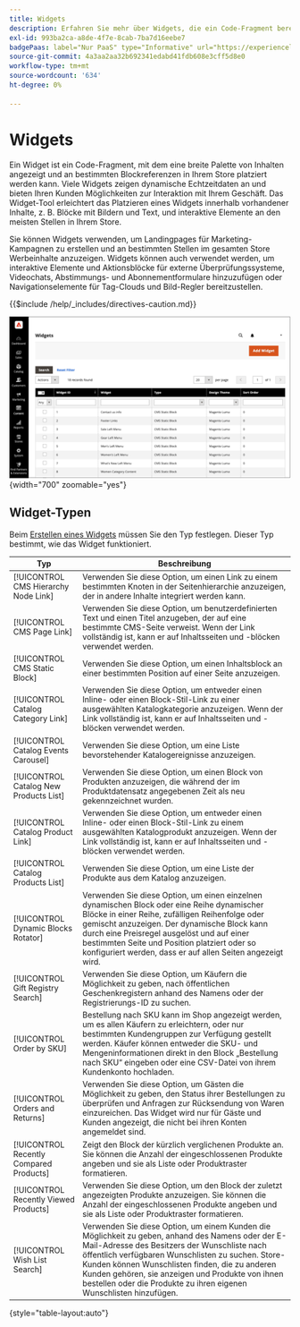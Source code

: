 ```yaml
---
title: Widgets
description: Erfahren Sie mehr über Widgets, die ein Code-Fragment bereitstellen, mit dem Sie eine breite Palette von Inhalten anzeigen und bei bestimmten Blockreferenzen in Ihrem Store platzieren können.
exl-id: 993ba2ca-a8de-4f7e-8cab-7ba7d16eebe7
badgePaas: label="Nur PaaS" type="Informative" url="https://experienceleague.adobe.com/de/docs/commerce/user-guides/product-solutions" tooltip="Gilt nur für Adobe Commerce in Cloud-Projekten (von Adobe verwaltete PaaS-Infrastruktur) und lokale Projekte."
source-git-commit: 4a3aa2aa32b692341edabd41fdb608e3cff5d8e0
workflow-type: tm+mt
source-wordcount: '634'
ht-degree: 0%

---
```


# Widgets

Ein Widget ist ein Code-Fragment, mit dem eine breite Palette von Inhalten angezeigt und an bestimmten Blockreferenzen in Ihrem Store platziert werden kann. Viele Widgets zeigen dynamische Echtzeitdaten an und bieten Ihren Kunden Möglichkeiten zur Interaktion mit Ihrem Geschäft. Das Widget-Tool erleichtert das Platzieren eines Widgets innerhalb vorhandener Inhalte, z. B. Blöcke mit Bildern und Text, und interaktive Elemente an den meisten Stellen in Ihrem Store.

Sie können Widgets verwenden, um Landingpages für Marketing-Kampagnen zu erstellen und an bestimmten Stellen im gesamten Store Werbeinhalte anzuzeigen. Widgets können auch verwendet werden, um interaktive Elemente und Aktionsblöcke für externe Überprüfungssysteme, Videochats, Abstimmungs- und Abonnementformulare hinzuzufügen oder Navigationselemente für Tag-Clouds und Bild-Regler bereitzustellen.

{{$include /help/_includes/directives-caution.md}}

![Widget „Neue Produktliste“](./assets/storefront-home-page-new-products.png){width="700" zoomable="yes"}

## Widget-Typen

Beim [Erstellen eines Widgets](widget-create.md) müssen Sie den Typ festlegen. Dieser Typ bestimmt, wie das Widget funktioniert.

| Typ | Beschreibung |
|--- |--- |
| [!UICONTROL CMS Hierarchy Node Link] | Verwenden Sie diese Option, um einen Link zu einem bestimmten Knoten in der Seitenhierarchie anzuzeigen, der in andere Inhalte integriert werden kann. |
| [!UICONTROL CMS Page Link] | Verwenden Sie diese Option, um benutzerdefinierten Text und einen Titel anzugeben, der auf eine bestimmte CMS-Seite verweist. Wenn der Link vollständig ist, kann er auf Inhaltsseiten und -blöcken verwendet werden. |
| [!UICONTROL CMS Static Block] | Verwenden Sie diese Option, um einen Inhaltsblock an einer bestimmten Position auf einer Seite anzuzeigen. |
| [!UICONTROL Catalog Category Link] | Verwenden Sie diese Option, um entweder einen Inline- oder einen Block-Stil-Link zu einer ausgewählten Katalogkategorie anzuzeigen. Wenn der Link vollständig ist, kann er auf Inhaltsseiten und -blöcken verwendet werden. |
| [!UICONTROL Catalog Events Carousel] | Verwenden Sie diese Option, um eine Liste bevorstehender Katalogereignisse anzuzeigen. |
| [!UICONTROL Catalog New Products List] | Verwenden Sie diese Option, um einen Block von Produkten anzuzeigen, die während der im Produktdatensatz angegebenen Zeit als neu gekennzeichnet wurden. |
| [!UICONTROL Catalog Product Link] | Verwenden Sie diese Option, um entweder einen Inline- oder einen Block-Stil-Link zu einem ausgewählten Katalogprodukt anzuzeigen. Wenn der Link vollständig ist, kann er auf Inhaltsseiten und -blöcken verwendet werden. |
| [!UICONTROL Catalog Products List] | Verwenden Sie diese Option, um eine Liste der Produkte aus dem Katalog anzuzeigen. |
| [!UICONTROL Dynamic Blocks Rotator] | Verwenden Sie diese Option, um einen einzelnen dynamischen Block oder eine Reihe dynamischer Blöcke in einer Reihe, zufälligen Reihenfolge oder gemischt anzuzeigen. Der dynamische Block kann durch eine Preisregel ausgelöst und auf einer bestimmten Seite und Position platziert oder so konfiguriert werden, dass er auf allen Seiten angezeigt wird. |
| [!UICONTROL Gift Registry Search] | Verwenden Sie diese Option, um Käufern die Möglichkeit zu geben, nach öffentlichen Geschenkregistern anhand des Namens oder der Registrierungs-ID zu suchen. |
| [!UICONTROL Order by SKU] | Bestellung nach SKU kann im Shop angezeigt werden, um es allen Käufern zu erleichtern, oder nur bestimmten Kundengruppen zur Verfügung gestellt werden. Käufer können entweder die SKU- und Mengeninformationen direkt in den Block „Bestellung nach SKU“ eingeben oder eine CSV-Datei von ihrem Kundenkonto hochladen. |
| [!UICONTROL Orders and Returns] | Verwenden Sie diese Option, um Gästen die Möglichkeit zu geben, den Status ihrer Bestellungen zu überprüfen und Anfragen zur Rücksendung von Waren einzureichen. Das Widget wird nur für Gäste und Kunden angezeigt, die nicht bei ihren Konten angemeldet sind. |
| [!UICONTROL Recently Compared Products] | Zeigt den Block der kürzlich verglichenen Produkte an. Sie können die Anzahl der eingeschlossenen Produkte angeben und sie als Liste oder Produktraster formatieren. |
| [!UICONTROL Recently Viewed Products] | Verwenden Sie diese Option, um den Block der zuletzt angezeigten Produkte anzuzeigen. Sie können die Anzahl der eingeschlossenen Produkte angeben und sie als Liste oder Produktraster formatieren. |
| [!UICONTROL Wish List Search] | Verwenden Sie diese Option, um einem Kunden die Möglichkeit zu geben, anhand des Namens oder der E-Mail-Adresse des Besitzers der Wunschliste nach öffentlich verfügbaren Wunschlisten zu suchen. Store-Kunden können Wunschlisten finden, die zu anderen Kunden gehören, sie anzeigen und Produkte von ihnen bestellen oder die Produkte zu ihren eigenen Wunschlisten hinzufügen. |

{style="table-layout:auto"}

<!-- Last updated from includes: 2022-08-30 15:36:09 -->
